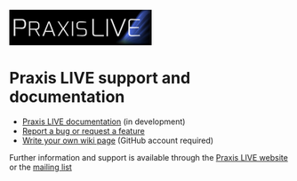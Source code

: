 ![Praxis LIVE logo](docs/img/praxislive.png)

Praxis LIVE support and documentation
======================================

* [Praxis LIVE documentation](docs/index.md) (in development)
* [Report a bug or request a feature](https://github.com/praxis-live/support/issues)
* [Write your own wiki page](https://github.com/praxis-live/support/wiki) (GitHub account required)

Further information and support is available through the [Praxis LIVE website](http://www.praxislive.org) or the [mailing list](http://groups.google.com/d/forum/praxis-live)

